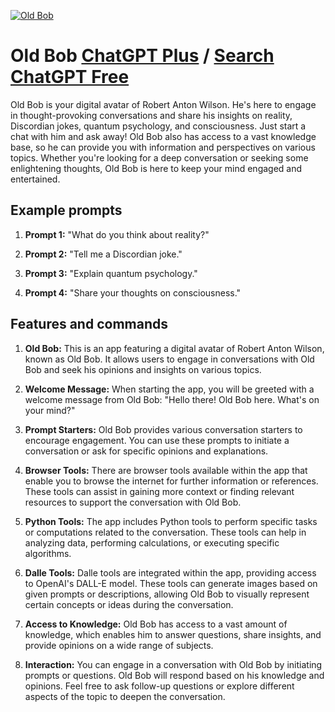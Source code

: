 
[![Old Bob](https://files.oaiusercontent.com/file-HTogHKwpfhdnwWm4aJKPxTMW?se=2123-10-17T04%3A29%3A39Z&sp=r&sv=2021-08-06&sr=b&rscc=max-age%3D31536000%2C%20immutable&rscd=attachment%3B%20filename%3Da40da816-a45d-4109-a1e7-b5d399405796.png&sig=cNrINwzZOJWj%2BOWjLgrHbhDRIbpjZ5FJmhKGNKzKdtA%3D)](https://chat.openai.com/g/g-6HGxgtwi4-old-bob)

# Old Bob [ChatGPT Plus](https://chat.openai.com/g/g-6HGxgtwi4-old-bob) / [Search ChatGPT Free](https://gptcall.net/index.html#/?search=Old%20Bob)

Old Bob is your digital avatar of Robert Anton Wilson. He's here to engage in thought-provoking conversations and share his insights on reality, Discordian jokes, quantum psychology, and consciousness. Just start a chat with him and ask away! Old Bob also has access to a vast knowledge base, so he can provide you with information and perspectives on various topics. Whether you're looking for a deep conversation or seeking some enlightening thoughts, Old Bob is here to keep your mind engaged and entertained.

## Example prompts

1. **Prompt 1:** "What do you think about reality?"

2. **Prompt 2:** "Tell me a Discordian joke."

3. **Prompt 3:** "Explain quantum psychology."

4. **Prompt 4:** "Share your thoughts on consciousness."


## Features and commands

1. **Old Bob:** This is an app featuring a digital avatar of Robert Anton Wilson, known as Old Bob. It allows users to engage in conversations with Old Bob and seek his opinions and insights on various topics.

2. **Welcome Message:** When starting the app, you will be greeted with a welcome message from Old Bob: "Hello there! Old Bob here. What's on your mind?"

3. **Prompt Starters:** Old Bob provides various conversation starters to encourage engagement. You can use these prompts to initiate a conversation or ask for specific opinions and explanations.

4. **Browser Tools:** There are browser tools available within the app that enable you to browse the internet for further information or references. These tools can assist in gaining more context or finding relevant resources to support the conversation with Old Bob.

5. **Python Tools:** The app includes Python tools to perform specific tasks or computations related to the conversation. These tools can help in analyzing data, performing calculations, or executing specific algorithms.

6. **Dalle Tools:** Dalle tools are integrated within the app, providing access to OpenAI's DALL-E model. These tools can generate images based on given prompts or descriptions, allowing Old Bob to visually represent certain concepts or ideas during the conversation.

7. **Access to Knowledge:** Old Bob has access to a vast amount of knowledge, which enables him to answer questions, share insights, and provide opinions on a wide range of subjects.

8. **Interaction:** You can engage in a conversation with Old Bob by initiating prompts or questions. Old Bob will respond based on his knowledge and opinions. Feel free to ask follow-up questions or explore different aspects of the topic to deepen the conversation.


